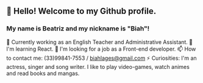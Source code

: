 ## 👋 Hello! Welcome to my Github profile.
### My name is Beatriz and my nickname is "Biah"!

🔭 Currently working as an English Teacher and Administrative Assistant.
🌱 I'm learning React.
👯 I'm looking for a job as a Front-end developer.
📫 How to contact me: (33)99841-7553 / biahlages@gmail.com
⚡ Curiosities: I'm an actress, singer and song writer. I like to play video-games, watch animes and read books and mangas.
